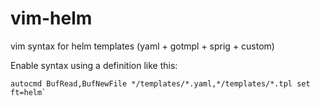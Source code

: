 # vim-helm
vim syntax for helm templates (yaml + gotmpl + sprig + custom)

Enable syntax using a definition like this:
```vim
autocmd BufRead,BufNewFile */templates/*.yaml,*/templates/*.tpl set ft=helm`
```
